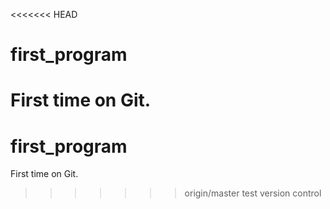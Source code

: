 <<<<<<< HEAD
# first_program
First time on Git. 
=======
# first_program
First time on Git. 
>>>>>>> origin/master
test version control